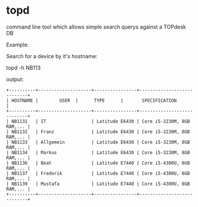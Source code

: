 # topd
command line tool which allows simple search querys against a TOPdesk DB

Example:

Search for a device by it's hostname:

topd -h NB113

output:

    +----------+--------------------+----------------+----------------------------+
    | HOSTNAME |        USER  |      TYPE      |       SPECIFICATION              |
    +----------+--------------------+----------------+----------------------------+
    | NB1131   | IT                 | Latitude E6430 | Core i5-3230M, 8GB RAM,... |
    | NB1132   | Franz              | Latitude E6430 | Core i5-3230M, 8GB RAM,... |
    | NB1133   | Allgemein          | Latitude E6430 | Core i5-3230M, 8GB RAM,... |
    | NB1134   | Markus             | Latitude E6430 | Core i5-3230M, 8GB RAM,... |
    | NB1136   | Beat               | Latitude E7440 | Core i5-4300U, 8GB RAM,... |
    | NB1137   | Frederik           | Latitude E7440 | Core i5-4300U, 8GB RAM,... |
    | NB1139   | Mustafa            | Latitude E7440 | Core i5-4300U, 8GB RAM,... |
    +----------+--------------------+----------------+----------------------------+